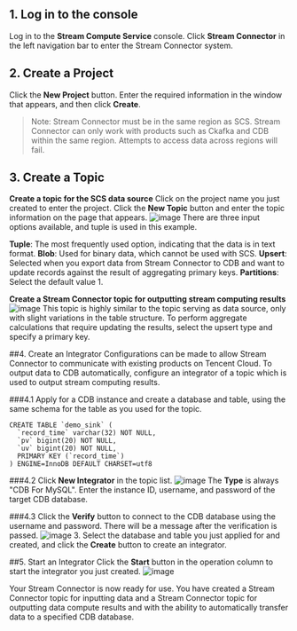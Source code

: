 ## 1. Log in to the console
Log in to the **Stream Compute Service** console. Click **Stream Connector** in the left navigation bar to enter the Stream Connector system.


## 2. Create a Project
Click the **New Project** button. Enter the required information in the window that appears, and then click **Create**.

> Note: Stream Connector must be in the same region as SCS. Stream Connector can only work with products such as Ckafka and CDB within the same region. Attempts to access data across regions will fail.


## 3. Create a Topic
**Create a topic for the SCS data source**
Click on the project name you just created to enter the project. Click the **New Topic** button and enter the topic information on the page that appears.
![image](https://main.qcloudimg.com/raw/1885e35ba189a46e0cd7d14176a16ccd.png)
There are three input options available, and tuple is used in this example.

**Tuple**: The most frequently used option, indicating that the data is in text format.
**Blob**: Used for binary data, which cannot be used with SCS.
**Upsert**: Selected when you export data from Stream Connector to CDB and want to update records against the result of aggregating primary keys.
**Partitions**: Select the default value 1.

**Create a Stream Connector topic for outputting stream computing results**
![image](https://main.qcloudimg.com/raw/bc9513af3090213149715ee662c8729f.png)
This topic is highly similar to the topic serving as data source, only with slight variations in the table structure. To perform aggregate calculations that require updating the results, select the upsert type and specify a primary key.


##4. Create an Integrator
Configurations can be made to allow Stream Connector to communicate with existing products on Tencent Cloud. To output data to CDB automatically, configure an integrator of a topic which is used to output stream computing results.

###4.1 Apply for a CDB instance and create a database and table, using the same schema for the table as you used for the topic.

    CREATE TABLE `demo_sink` (
      `record_time` varchar(32) NOT NULL,
      `pv` bigint(20) NOT NULL,
      `uv` bigint(20) NOT NULL,
      PRIMARY KEY (`record_time`)
    ) ENGINE=InnoDB DEFAULT CHARSET=utf8

###4.2 Click **New Integrator** in the topic list.
![image](https://main.qcloudimg.com/raw/d698554a92e8c48acdcd20e8490dab30.png)
The **Type** is always "CDB For MySQL". Enter the instance ID, username, and password of the target CDB database.

###4.3 Click the **Verify** button to connect to the CDB database using the username and password. There will be a message after the verification is passed.
![image](https://main.qcloudimg.com/raw/355b7a4e535f3f25e6ab02f9762c79fd.png)
3. Select the database and table you just applied for and created, and click the **Create** button to create an integrator.


##5. Start an Integrator
Click the **Start** button in the operation column to start the integrator you just created.
![image](https://main.qcloudimg.com/raw/b02e3579600bc1f674d285674c162edf.png)

Your Stream Connector is now ready for use. You have created a Stream Connector topic for inputting data and a Stream Connector topic for outputting data compute results and with the ability to automatically transfer data to a specified CDB database.

